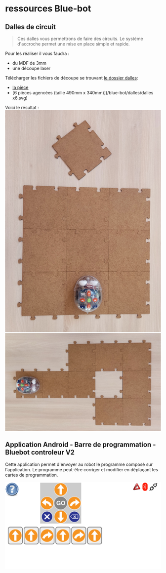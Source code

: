 # ressources Blue-bot

## Dalles de circuit
>Ces dalles vous permettrons de faire des circuits. Le système d'accroche permet une mise en place simple et rapide.

Pour les réaliser il vous faudra :
- du MDF de 3mm 
- une découpe laser

Télécharger les fichiers de découpe se trouvant [le dossier dalles](/blue-bot/dalles/):
- [la pièce](/blue-bot/dalles/dalle.svg)
- [6 pièces agencées (taille 490mm x 340mm)](/blue-bot/dalles/dalles x6.svg)

Voici le résultat :
<img src="/blue-bot/img/Bluebot_Dalles1.jpg" alt="dalles exemple 1" width="600px" >
<img src="/blue-bot/img/Bluebot_Dalles2.jpg" alt="dalles exemple 2" width="600px" >




## Application Android - Barre de programmation - Bluebot controleur V2

Cette application permet d'envoyer au robot le programme composé sur l'application.
Le programme peut-être corriger et modifier en déplaçant les cartes de programmation.

 <img src="/blue-bot/img/BlueBot_controleur_V2.png" alt="Capture ecran" width="600px" >







